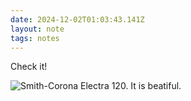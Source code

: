 ```yaml
---
date: 2024-12-02T01:03:43.141Z
layout: note
tags: notes
---
```

Check it!

![Smith-Corona Electra 120. It is beatiful.](/images/img_0481.jpeg)

